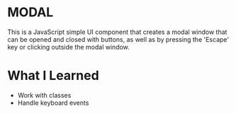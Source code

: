 # MODAL
This is a JavaScript simple UI component that creates a modal window that can be opened and closed with buttons, as well as by pressing the 'Escape' key or clicking outside the modal window.

# What I Learned
* Work with classes
* Handle keyboard events
